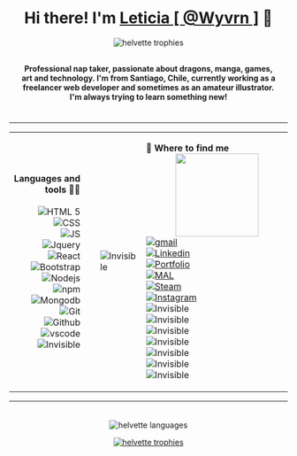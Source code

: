 
<h1 align="center"><strong> Hi there! I'm <a href="https://helvette.github.io/" target="blank">Leticia [ @Wyvrn ]</a> 🐲</strong>
</h1>

<p align="center"><img src="https://komarev.com/ghpvc/?username=your-github-helvette&style=flat-square&color=lightgrey&label=you%20are%20the%20stalker%20number" alt="helvette trophies" /></p>

<h4 align="center" style="padding:10px 20px 20px 20px">Professional nap taker, passionate about dragons, manga, games, art and technology. I'm from Santiago, Chile, currently working as a freelancer web developer and sometimes as an amateur illustrator. I'm always trying to learn something new!</h4>

<hr></hr>
<table style="width:100%;">
	<tr>
	<td style="border:0"><p align="right" style="padding-right:20px; font-size: 16px;">
	<strong>Languages and tools 👨‍💻</strong>
	</br>
	</br>
	<img src="https://img.shields.io/badge/HTML5-E34F26?style=for-the-badge&logo=html5&logoColor=white" alt="HTML 5" />
	</br>
	<img src="https://img.shields.io/badge/CSS3-1572B6?style=for-the-badge&logo=css3&logoColor=white" alt="CSS" />
	</br>
	<img src="https://img.shields.io/badge/JavaScript-323330?style=for-the-badge&logo=javascript&logoColor=F7DF1E" alt="JS" />
	</br>
	<img src="https://img.shields.io/badge/jQuery-0769AD?style=for-the-badge&logo=jquery&logoColor=white" alt="Jquery" />
	</br>
	<img src="https://img.shields.io/badge/React-20232A?style=for-the-badge&logo=react&logoColor=61DAFB" alt="React" />
	</br>
	<img src="https://img.shields.io/badge/Bootstrap-563D7C?style=for-the-badge&logo=bootstrap&logoColor=white" alt="Bootstrap" />
	</br>
	<img src="https://img.shields.io/badge/Node.js-339933?style=for-the-badge&logo=nodedotjs&logoColor=white" alt="Nodejs" />
	</br>
	<img src="https://img.shields.io/badge/npm-CB3837?style=for-the-badge&logo=npm&logoColor=white" alt="npm" />
	</br>
	<img src="https://img.shields.io/badge/MongoDB-4EA94B?style=for-the-badge&logo=mongodb&logoColor=white" alt="Mongodb" />
	</br>
	<img src="https://img.shields.io/badge/GIT-E44C30?style=for-the-badge&logo=git&logoColor=white" alt="Git" />
	</br>
	<img src="https://img.shields.io/badge/GitHub-100000?style=for-the-badge&logo=github&logoColor=white" alt="Github" />
	</br>
	<img src="https://img.shields.io/badge/VSCode-0078D4?style=for-the-badge&logo=visual%20studio%20code&logoColor=white" alt="vscode" />
	</br>
	<img src="https://i.postimg.cc/3wrtPV5Y/bigbadgetrans.png" alt="Invisible" />
	</p></td>
	<td style=""><img src="https://i.postimg.cc/cJzSvsTD/bordertrans.png" alt="Invisible" /></td> 
	<td style="border:0"><p align="left" style="padding-right:45px; font-size: 16px;">
	<strong>📍 Where to find me</strong><img align="right" src="https://im.ezgif.com/tmp/ezgif-1-cff1f5c124.gif" style="float:right" width="150px">
	</br>
	</br>
	<a href="mailto:let.roferreira@gmail.com"><img src="https://img.shields.io/badge/Gmail-D14836?style=for-the-badge&logo=gmail&logoColor=white" alt="gmail" target="blank" /></a>
	</br>
	<a href="https://www.linkedin.com/in/letferreira/"><img src="https://img.shields.io/badge/LinkedIn-0077B5?style=for-the-badge&logo=linkedin&logoColor=white" alt="Linkedin" target="blank" /></a>
	</br>
	<a href="https://helvette.github.io/"><img src="https://img.shields.io/badge/website-000000?style=for-the-badge&logo=About.me&logoColor=white" alt="Portfolio" target="blank" /></a>
	</br>
	<a href="https://myanimelist.net/profile/Hibrida"><img src="https://img.shields.io/badge/Myanimelist-2E51A2?style=for-the-badge&logo=myanimelist&logoColor=white" alt="MAL" target="blank" /></a>
	</br>
	<a href="https://steamcommunity.com/id/ihaveahybridheart/"><img src="https://img.shields.io/badge/Steam-000000?style=for-the-badge&logo=steam&logoColor=white" alt="Steam" target="blank" /></a>
	</br>
	<a href="https://www.instagram.com/ihaveahybridheart/"><img src="https://img.shields.io/badge/Instagram-E4405F?style=for-the-badge&logo=instagram&logoColor=white" alt="Instagram" target="blank" /></a>
	</br>
	<img src="https://i.postimg.cc/wjWRMmND/falsebadge.png" alt="Invisible" />
	</br>
	<img src="https://i.postimg.cc/wjWRMmND/falsebadge.png" alt="Invisible" />
	</br>
	<img src="https://i.postimg.cc/wjWRMmND/falsebadge.png" alt="Invisible" />
	</br>
	<img src="https://i.postimg.cc/wjWRMmND/falsebadge.png" alt="Invisible" />
	</br>
	<img src="https://i.postimg.cc/wjWRMmND/falsebadge.png" alt="Invisible" />
	</br>
	<img src="https://i.postimg.cc/wjWRMmND/falsebadge.png" alt="Invisible" />
	</br>
	<img src="https://i.postimg.cc/3wrtPV5Y/bigbadgetrans.png" alt="Invisible" />
	</p></td>
	</tr>
</table>
<hr></hr>

</table>

<p align="center" style="padding-top:20px"><img src="https://github-readme-stats.vercel.app/api/top-langs?username=helvette&show_icons=true&locale=en&layout=compact&theme=dark" alt="helvette languages" /></p>

<p align="center"> <a href="https://github.com/ryo-ma/github-profile-trophy"><img src="https://github-profile-trophy.vercel.app/?username=helvette&theme=onestar&margin-w=15&margin-h=15&column=4&rank=SSS,SS,S,AAA,AA,A,B" alt="helvette trophies" /></a> </p>